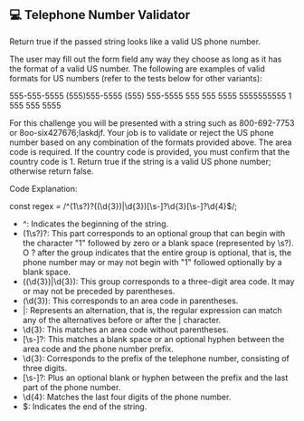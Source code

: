 ## 💻 Telephone Number Validator

Return true if the passed string looks like a valid US phone number.

The user may fill out the form field any way they choose as long as it has the format of a valid US number. The following are examples of valid formats for US numbers (refer to the tests below for other variants):

555-555-5555
(555)555-5555
(555) 555-5555
555 555 5555
5555555555
1 555 555 5555

For this challenge you will be presented with a string such as 800-692-7753 or 8oo-six427676;laskdjf. Your job is to validate or reject the US phone number based on any combination of the formats provided above. The area code is required. If the country code is provided, you must confirm that the country code is 1. Return true if the string is a valid US phone number; otherwise return false.

Code Explanation:

const regex = /^(1\s?)?(\(\d{3}\)|\d{3})[\s-]?\d{3}[\s-]?\d{4}$/;

- ^: Indicates the beginning of the string.
- (1\s?)?: This part corresponds to an optional group that can begin with the character "1" followed by zero or a blank space (represented by \s?). O ? after the group indicates that the entire group is optional, that is, the phone number may or may not begin with "1" followed optionally by a blank space.
- (\(\d{3}\)|\d{3}): This group corresponds to a three-digit area code. It may or may not be preceded by parentheses.
- \(\d{3}\): This corresponds to an area code in parentheses.
- |: Represents an alternation, that is, the regular expression can match any of the alternatives before or after the | character.
- \d{3}: This matches an area code without parentheses.
- [\s-]?: This matches a blank space or an optional hyphen between the area code and the phone number prefix.
- \d{3}: Corresponds to the prefix of the telephone number, consisting of three digits.
- [\s-]?: Plus an optional blank or hyphen between the prefix and the last part of the phone number.
- \d{4}: Matches the last four digits of the phone number.
- $: Indicates the end of the string.
